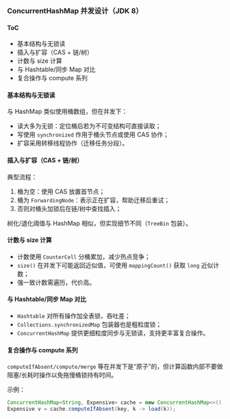 ### ConcurrentHashMap 并发设计（JDK 8）

#### ToC

- 基本结构与无锁读
- 插入与扩容（CAS + 链/树）
- 计数与 size 计算
- 与 Hashtable/同步 Map 对比
- 复合操作与 compute 系列

#### 基本结构与无锁读

与 HashMap 类似使用桶数组，但在并发下：

- 读大多为无锁：定位桶后若为不可变结构可直接读取；
- 写使用 `synchronized` 作用于桶头节点或使用 CAS 协作；
- 扩容采用转移线程协作（迁移任务分段）。

#### 插入与扩容（CAS + 链/树）

典型流程：

1) 桶为空：使用 CAS 放置首节点；
2) 桶为 `ForwardingNode`：表示正在扩容，帮助迁移后重试；
3) 否则对桶头加锁后在链/树中查找插入；

树化/退化阈值与 HashMap 相似，但实现细节不同（`TreeBin` 包装）。

#### 计数与 size 计算

- 计数使用 `CounterCell` 分桶累加，减少热点竞争；
- `size()` 在并发下可能返回近似值，可使用 `mappingCount()` 获取 `long` 近似计数；
- 强一致计数需遍历，代价高。

#### 与 Hashtable/同步 Map 对比

- `Hashtable` 对所有操作加全表锁，吞吐差；
- `Collections.synchronizedMap` 包装器也是粗粒度锁；
- `ConcurrentHashMap` 提供更细粒度同步与无锁读，支持更丰富复合操作。

#### 复合操作与 compute 系列

`computeIfAbsent/compute/merge` 等在并发下是“原子”的，但计算函数内部不要做阻塞/长耗时操作以免拖慢桶锁持有时间。

示例：

```java
ConcurrentHashMap<String, Expensive> cache = new ConcurrentHashMap<>();
Expensive v = cache.computeIfAbsent(key, k -> load(k));
```

